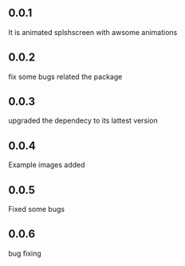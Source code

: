 ## 0.0.1

It is animated splshscreen with awsome animations

## 0.0.2

fix some bugs related the package

## 0.0.3

upgraded the dependecy to its lattest version

## 0.0.4

Example images added

## 0.0.5

Fixed some bugs

## 0.0.6
bug fixing